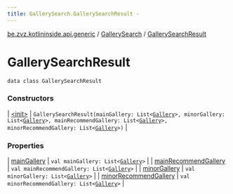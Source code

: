 ```yaml
---
title: GallerySearch.GallerySearchResult - 
---
```


[be.zvz.kotlininside.api.generic](../../index.html) / [GallerySearch](../index.html) / [GallerySearchResult](./index.html)

# GallerySearchResult

`data class GallerySearchResult`

### Constructors

| [&lt;init&gt;](-init-.html) | `GallerySearchResult(mainGallery: List<`[`Gallery`](../../../be.zvz.kotlininside.api.type/-gallery/index.html)`>, minorGallery: List<`[`Gallery`](../../../be.zvz.kotlininside.api.type/-gallery/index.html)`>, mainRecommendGallery: List<`[`Gallery`](../../../be.zvz.kotlininside.api.type/-gallery/index.html)`>, minorRecommendGallery: List<`[`Gallery`](../../../be.zvz.kotlininside.api.type/-gallery/index.html)`>)` |

### Properties

| [mainGallery](main-gallery.html) | `val mainGallery: List<`[`Gallery`](../../../be.zvz.kotlininside.api.type/-gallery/index.html)`>` |
| [mainRecommendGallery](main-recommend-gallery.html) | `val mainRecommendGallery: List<`[`Gallery`](../../../be.zvz.kotlininside.api.type/-gallery/index.html)`>` |
| [minorGallery](minor-gallery.html) | `val minorGallery: List<`[`Gallery`](../../../be.zvz.kotlininside.api.type/-gallery/index.html)`>` |
| [minorRecommendGallery](minor-recommend-gallery.html) | `val minorRecommendGallery: List<`[`Gallery`](../../../be.zvz.kotlininside.api.type/-gallery/index.html)`>` |

